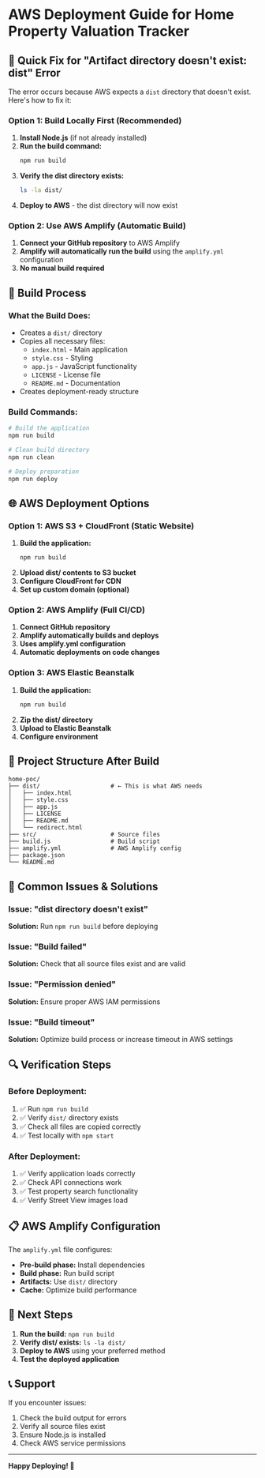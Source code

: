 # AWS Deployment Guide for Home Property Valuation Tracker

## 🚀 Quick Fix for "Artifact directory doesn't exist: dist" Error

The error occurs because AWS expects a `dist` directory that doesn't exist. Here's how to fix it:

### **Option 1: Build Locally First (Recommended)**

1. **Install Node.js** (if not already installed)
2. **Run the build command:**
   ```bash
   npm run build
   ```
3. **Verify the dist directory exists:**
   ```bash
   ls -la dist/
   ```
4. **Deploy to AWS** - the dist directory will now exist

### **Option 2: Use AWS Amplify (Automatic Build)**

1. **Connect your GitHub repository** to AWS Amplify
2. **Amplify will automatically run the build** using the `amplify.yml` configuration
3. **No manual build required**

## 🔧 Build Process

### **What the Build Does:**
- Creates a `dist/` directory
- Copies all necessary files:
  - `index.html` - Main application
  - `style.css` - Styling
  - `app.js` - JavaScript functionality
  - `LICENSE` - License file
  - `README.md` - Documentation
- Creates deployment-ready structure

### **Build Commands:**
```bash
# Build the application
npm run build

# Clean build directory
npm run clean

# Deploy preparation
npm run deploy
```

## 🌐 AWS Deployment Options

### **Option 1: AWS S3 + CloudFront (Static Website)**
1. **Build the application:**
   ```bash
   npm run build
   ```
2. **Upload dist/ contents to S3 bucket**
3. **Configure CloudFront for CDN**
4. **Set up custom domain (optional)**

### **Option 2: AWS Amplify (Full CI/CD)**
1. **Connect GitHub repository**
2. **Amplify automatically builds and deploys**
3. **Uses amplify.yml configuration**
4. **Automatic deployments on code changes**

### **Option 3: AWS Elastic Beanstalk**
1. **Build the application:**
   ```bash
   npm run build
   ```
2. **Zip the dist/ directory**
3. **Upload to Elastic Beanstalk**
4. **Configure environment**

## 📁 Project Structure After Build

```
home-poc/
├── dist/                    # ← This is what AWS needs
│   ├── index.html
│   ├── style.css
│   ├── app.js
│   ├── LICENSE
│   ├── README.md
│   └── redirect.html
├── src/                     # Source files
├── build.js                 # Build script
├── amplify.yml              # AWS Amplify config
├── package.json
└── README.md
```

## 🚨 Common Issues & Solutions

### **Issue: "dist directory doesn't exist"**
**Solution:** Run `npm run build` before deploying

### **Issue: "Build failed"**
**Solution:** Check that all source files exist and are valid

### **Issue: "Permission denied"**
**Solution:** Ensure proper AWS IAM permissions

### **Issue: "Build timeout"**
**Solution:** Optimize build process or increase timeout in AWS settings

## 🔍 Verification Steps

### **Before Deployment:**
1. ✅ Run `npm run build`
2. ✅ Verify `dist/` directory exists
3. ✅ Check all files are copied correctly
4. ✅ Test locally with `npm start`

### **After Deployment:**
1. ✅ Verify application loads correctly
2. ✅ Check API connections work
3. ✅ Test property search functionality
4. ✅ Verify Street View images load

## 📋 AWS Amplify Configuration

The `amplify.yml` file configures:
- **Pre-build phase:** Install dependencies
- **Build phase:** Run build script
- **Artifacts:** Use `dist/` directory
- **Cache:** Optimize build performance

## 🎯 Next Steps

1. **Run the build:** `npm run build`
2. **Verify dist/ exists:** `ls -la dist/`
3. **Deploy to AWS** using your preferred method
4. **Test the deployed application**

## 📞 Support

If you encounter issues:
1. Check the build output for errors
2. Verify all source files exist
3. Ensure Node.js is installed
4. Check AWS service permissions

---

**Happy Deploying! 🚀**
